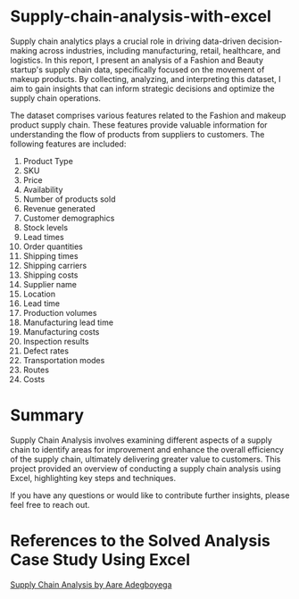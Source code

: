 # Supply-chain-analysis-with-excel

Supply chain analytics plays a crucial role in driving data-driven decision-making across industries, including manufacturing, retail, healthcare, and logistics. In this report, I present an analysis of a Fashion and Beauty startup's supply chain data, specifically focused on the movement of makeup products. By collecting, analyzing, and interpreting this dataset, I aim to gain insights that can inform strategic decisions and optimize the supply chain operations.

The dataset comprises various features related to the Fashion and makeup product supply chain. These features provide valuable information for understanding the flow of products from suppliers to customers. The following features are included:

1. Product Type
2. SKU
3. Price
4. Availability
5. Number of products sold
6. Revenue generated
7. Customer demographics
8. Stock levels
9. Lead times
10. Order quantities
11. Shipping times
12. Shipping carriers
13. Shipping costs
14. Supplier name
15. Location
16. Lead time
17. Production volumes
18. Manufacturing lead time
19. Manufacturing costs
20. Inspection results
21. Defect rates
22. Transportation modes
23. Routes
24. Costs

# Summary
Supply Chain Analysis involves examining different aspects of a supply chain to identify areas for improvement and enhance the overall efficiency of the supply chain, ultimately delivering greater value to customers. This project provided an overview of conducting a supply chain analysis using Excel, highlighting key steps and techniques. 

If you have any questions or would like to contribute further insights, please feel free to reach out.

# References to the Solved Analysis Case Study Using Excel

<a href="https://github.com/MisterAare/Supply-chain-analysis-with-excel/blob/main/Supply%20Chain%20Analysis%20-%20Case%20Study.pdf" target="_blank">Supply Chain Analysis by Aare Adegboyega</a> 




